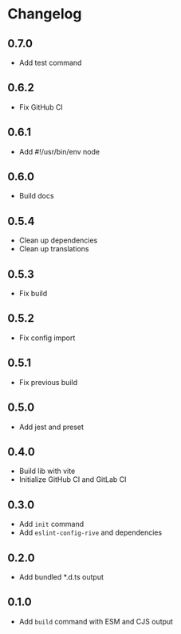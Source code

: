 # Changelog

## 0.7.0

- Add test command

## 0.6.2

- Fix GitHub CI

## 0.6.1

- Add #!/usr/bin/env node

## 0.6.0

- Build docs

## 0.5.4

- Clean up dependencies
- Clean up translations

## 0.5.3

- Fix build

## 0.5.2

- Fix config import

## 0.5.1

- Fix previous build

## 0.5.0

- Add jest and preset

## 0.4.0

- Build lib with vite
- Initialize GitHub CI and GitLab CI

## 0.3.0

- Add `init` command
- Add `eslint-config-rive` and dependencies

## 0.2.0

- Add bundled \*.d.ts output

## 0.1.0

- Add `build` command with ESM and CJS output
